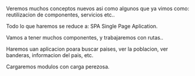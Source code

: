Veremos muchos conceptos nuevos asi como algunos que ya vimos como: reutilizacion de componentes, servicios etc.. 

Todo lo que haremos se reduce a: SPA Single Page Aplication.

Vamos a tener muchos componentes, y trabajaremos con rutas.. 

Haremos uan aplicacion poara buscar paises, ver la poblacion, ver banderas, informacion del pais, etc.

Cargaremos modulos con carga perezosa.



